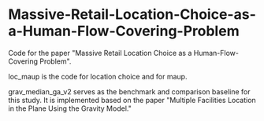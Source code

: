 # Massive-Retail-Location-Choice-as-a-Human-Flow-Covering-Problem
Code for the paper "Massive Retail Location Choice as a Human-Flow-Covering Problem".

loc_maup is the code for location choice and for maup.

grav_median_ga_v2 serves as the benchmark and comparison baseline for this study. It is implemented based on the paper "Multiple Facilities Location in the Plane Using the Gravity Model."
